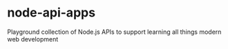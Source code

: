 # node-api-apps
Playground collection of Node.js APIs to support learning all things modern web development
